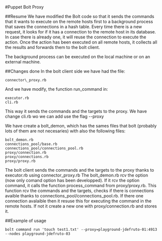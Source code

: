 #Puppet Bolt Proxy

##Resume
We have modified the Bolt code so that it sends the commands that it wants to execute on the remote hosts first to a background process that saves the connections in a hash table. Every time there is a new request, it looks for if it has a connection to the remote host in its database. In case there is already one, it will reuse the connection to execute the action. Once the action has been executed on all remote hosts, it collects all the results and forwards them to the bolt client.

The background process can be executed on the local machine or on an external machine.

##Changes done
In the bolt client side we have had the file:
```
connector\_proxy.rb
```

And we have modify, the function run\_command in:

```
executor.rb
cli.rb
```

This way it sends the commands and the targets to the proxy. We have change cli.rb wo we can add use the flag --proxy

We have create a bolt\_demon, which has the sames files that bolt (probably lots of them are not necesaries) with also the following files:

```
bolt_demon.rb
connections_pool/base.rb
connections_pool/connections_pool.rb
proxy/connection.rb
proxy/connections.rb
proxy/proxy.rb
```

The bolt client sends the commands and the targets to the proxy thanks to executor.rb using connector\_proxy.rb
The bolt\_demon.rb rcv the option (now only comand option has been developped). If it rcv the option command, it calls the function process\_command from proxy/proxy.rb. This function rcv the commands and the targets, checks if there is connections avaible thanks to connections\_pool/connections\_pool.rb.
If there one connection avalaible then it resuse this for executing the command in the remote hosts.
If not it create a new one with proxy/connection.rb and stores it.

##Example of usage

```
bolt command run 'touch test1.txt' --proxy=playground-jdefruto-01:4913 --nodes playground-jdefruto-03
